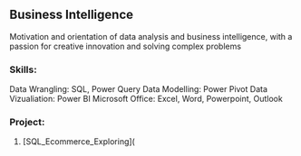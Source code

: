 ## Business Intelligence

Motivation and orientation of data analysis and business intelligence, with a passion for creative innovation and solving complex problems

### Skills:

Data Wrangling: SQL, Power Query
Data Modelling: Power Pivot
Data Vizualiation: Power BI
Microsoft Office: Excel, Word, Powerpoint, Outlook

### Project:
1. [SQL_Ecommerce_Exploring](
